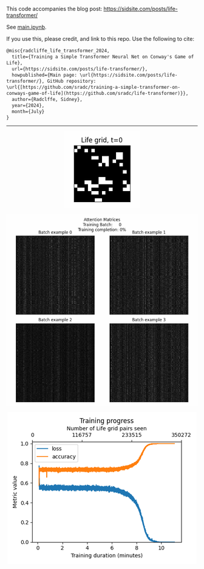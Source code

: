 This code accompanies the blog post: https://sidsite.com/posts/life-transformer/

See [main.ipynb](main.ipynb).

If you use this, please credit, and link to this repo. Use the following to cite:
```
@misc{radcliffe_life_transformer_2024,
  title={Training a Simple Transformer Neural Net on Conway's Game of Life},
  url={https://sidsite.com/posts/life-transformer/},
  howpublished={Main page: \url{https://sidsite.com/posts/life-transformer/}, GitHub repository: \url{[https://github.com/sradc/training-a-simple-transformer-on-conways-game-of-life](https://github.com/sradc/life-transformer)}},
  author={Radclffe, Sidney},
  year={2024},
  month={July}
}
```

---

<p align="center">
<img 
    src="plots/life_grid_computed_by_transformer.gif"
/>
</p>

<p align="center">
<img 
    src="plots/attention_matrix_training.gif"
/>
</p>

<p align="center">
<img 
    src="plots/training_progress.png"
/>
</p>
